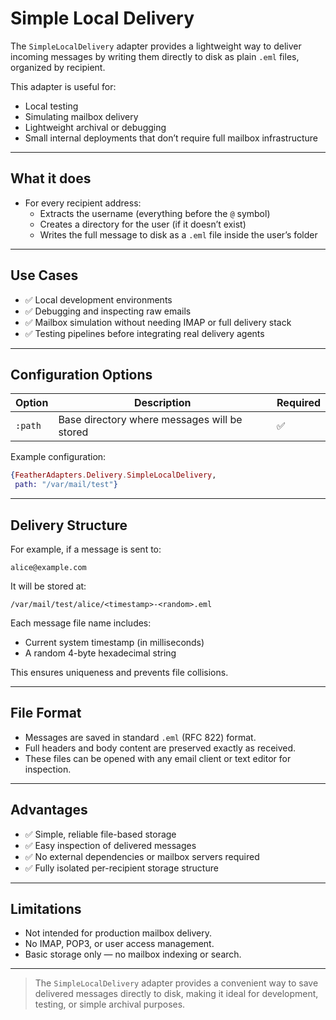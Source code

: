 # Simple Local Delivery

The `SimpleLocalDelivery` adapter provides a lightweight way to deliver incoming messages by writing them directly to disk as plain `.eml` files, organized by recipient.

This adapter is useful for:

- Local testing
- Simulating mailbox delivery
- Lightweight archival or debugging
- Small internal deployments that don’t require full mailbox infrastructure

---

## What it does

- For every recipient address:
  - Extracts the username (everything before the `@` symbol)
  - Creates a directory for the user (if it doesn’t exist)
  - Writes the full message to disk as a `.eml` file inside the user’s folder

---

## Use Cases

- ✅ Local development environments
- ✅ Debugging and inspecting raw emails
- ✅ Mailbox simulation without needing IMAP or full delivery stack
- ✅ Testing pipelines before integrating real delivery agents

---

## Configuration Options

| Option | Description | Required |
|--------|-------------|-----------|
| `:path` | Base directory where messages will be stored | ✅ |

Example configuration:

```elixir
{FeatherAdapters.Delivery.SimpleLocalDelivery,
 path: "/var/mail/test"}
```

---

## Delivery Structure

For example, if a message is sent to:

```
alice@example.com
```

It will be stored at:

```
/var/mail/test/alice/<timestamp>-<random>.eml
```

Each message file name includes:

- Current system timestamp (in milliseconds)
- A random 4-byte hexadecimal string

This ensures uniqueness and prevents file collisions.

---

## File Format

- Messages are saved in standard `.eml` (RFC 822) format.
- Full headers and body content are preserved exactly as received.
- These files can be opened with any email client or text editor for inspection.

---

## Advantages

- ✅ Simple, reliable file-based storage
- ✅ Easy inspection of delivered messages
- ✅ No external dependencies or mailbox servers required
- ✅ Fully isolated per-recipient storage structure

---

## Limitations

- Not intended for production mailbox delivery.
- No IMAP, POP3, or user access management.
- Basic storage only — no mailbox indexing or search.

---

> The `SimpleLocalDelivery` adapter provides a convenient way to save delivered messages directly to disk, making it ideal for development, testing, or simple archival purposes.

